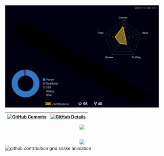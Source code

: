 


  ![Status](./profile-3d-contrib/profile-night-rainbow.svg)
  

  
 | [![GitHub Commits](http://github-profile-summary-cards.vercel.app/api/cards/productive-time?username=itallominatti&theme=dracula&utcOffset=-3)](https://github.com/vn7n24fzkq/github-profile-summary-cards) | [![GitHub Details](http://github-profile-summary-cards.vercel.app/api/cards/profile-details?username=itallominatti&theme=dracula)](https://github.com/vn7n24fzkq/github-profile-summary-cards) |  
 | ----------- | ----------- |


 
  <div align="center" >
<a href="https://skillicons.dev"   >
  <img src="https://skillicons.dev/icons?i=git,vscode,javascript,typescript,css,html,react,next,tailwind,sass,nodejs,express,nest,vue,docker,figma,github,jest,materialui,linux,postman,styledcomponents,vercel,golang,vite,bootstrap,mongodb,postgres,python,linkedin,instagram,django,flask,fastapi,redis,rabbitmq,aws,azure,gcp,docker,kubernetes" />
</a>
  <br />

  </div>

 
##
   <div align="center" >
     <img src="https://github-profile-trophy.vercel.app/?username=itallominatti&row=1&column=6&theme=dracula&margin-w=15&margin-h=15"/>
  </div>

  <picture align="center">
    <source media="(prefers-color-scheme: dark)" srcset="https://raw.githubusercontent.com/itallominatti/itallominatti/output/github-contribution-grid-snake-dark.svg">
    <source media="(prefers-color-scheme: light)" srcset="https://raw.githubusercontent.com/itallominatti/itallominatti/output/github-contribution-grid-snake-dark.svg">
    <img align="center" alt="github contribution grid snake animation" src="https://raw.githubusercontent.com/itallominatti/itallominatti/output/github-contribution-grid-snake.svg">
  </picture>
  
 






 
  
  

  



